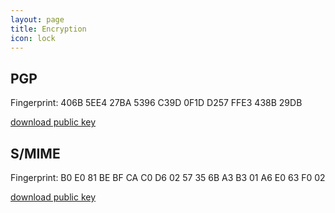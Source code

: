 ```yaml
---
layout: page
title: Encryption
icon: lock
---
```


## PGP
Fingerprint: 406B 5EE4 27BA 5396 C39D 0F1D D257 FFE3 438B 29DB

[download public key](/pgp.asc)

## S/MIME
Fingerprint: B0 E0 81 BE BF CA C0 D6 02 57 35 6B A3 B3 01 A6 E0 63 F0 02

[download public key](/smime.asc)